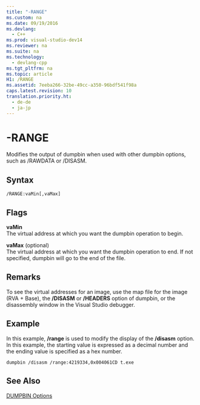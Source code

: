 ```yaml
---
title: "-RANGE"
ms.custom: na
ms.date: 09/19/2016
ms.devlang: 
  - C++
ms.prod: visual-studio-dev14
ms.reviewer: na
ms.suite: na
ms.technology: 
  - devlang-cpp
ms.tgt_pltfrm: na
ms.topic: article
H1: /RANGE
ms.assetid: 7eeba266-32be-49cc-a350-96bdf541f98a
caps.latest.revision: 10
translation.priority.ht: 
  - de-de
  - ja-jp
---
```

# -RANGE
Modifies the output of dumpbin when used with other dumpbin options, such as /RAWDATA or /DISASM.  
  
## Syntax  
  
```  
/RANGE:vaMin[,vaMax]  
```  
  
## Flags  
 **vaMin**  
 The virtual address at which you want the dumpbin operation to begin.  
  
 **vaMax** (optional)  
 The virtual address at which you want the dumpbin operation to end. If not specified, dumpbin will go to the end of the file.  
  
## Remarks  
 To see the virtual addresses for an image, use the map file for the image (RVA + Base), the **/DISASM** or **/HEADERS** option of dumpbin, or the disassembly window in the Visual Studio debugger.  
  
## Example  
 In this example, **/range** is used to modify the display of the **/disasm** option. In this example, the starting value is expressed as a decimal number and the ending value is specified as a hex number.  
  
```  
dumpbin /disasm /range:4219334,0x004061CD t.exe  
```  
  
## See Also  
 [DUMPBIN Options](../vs140/DUMPBIN-Options.md)